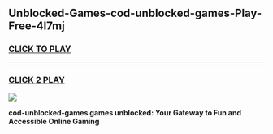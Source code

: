 
## Unblocked-Games-cod-unblocked-games-Play-Free-4l7mj
<h3>
<a href="https://premium76.site?title=cod-unblocked-games&ref=09A">CLICK TO PLAY</a></h3>
<hr>

<h3>
<a href="https://premium76.site?title=cod-unblocked-games&ref=09A">CLICK 2 PLAY</a>
  
</h3>

<a href="https://premium76.site?title=cod-unblocked-games&ref=09A"><img src="https://clearcache.store/games.png"></a>


**cod-unblocked-games games unblocked: Your Gateway to Fun and Accessible Online Gaming**
